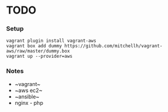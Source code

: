 # TODO

### Setup
```
vagrant plugin install vagrant-aws
vagrant box add dummy https://github.com/mitchellh/vagrant-aws/raw/master/dummy.box
vagrant up --provider=aws
```

### Notes
- ~vagrant~
- ~aws ec2~
- ~ansible~
- nginx <selinux must be disabled to avoid permission issues when serving files>- php

